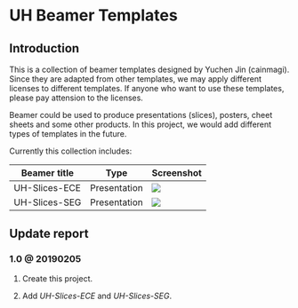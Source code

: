 # UH Beamer Templates

## Introduction

This is a collection of beamer templates designed by Yuchen Jin (cainmagi). Since they are adapted from other templates, we may apply different licenses to different templates. If anyone who want to use these templates, please pay attension to the licenses.

Beamer could be used to produce presentations (slices), posters, cheet sheets and some other products. In this project, we would add different types of templates in the future.

Currently this collection includes:

| Beamer title | Type | Screenshot|
| ----- | ----- | ----- |
| UH-Slices-ECE | Presentation | ![][ex-ece-slices] |
| UH-Slices-SEG | Presentation | ![][ex-seg-slices] |

## Update report

### 1.0 @ 20190205

1. Create this project.

2. Add *UH-Slices-ECE* and *UH-Slices-SEG*.

[ex-ece-slices]:https://github.com/cainmagi/UH-beamer-templates/raw/UH-Slices-ECE/display/uh-ece-2.jpg
[ex-seg-slices]:https://github.com/cainmagi/UH-beamer-templates/raw/UH-Slices-ECE/display/uh-ece-2.jpg